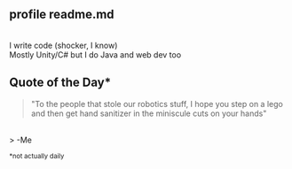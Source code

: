 ## profile readme.md
<br>
I write code (shocker, I know)
<br>
Mostly Unity/C# but I do Java and web dev too

## Quote of the Day* 

> "To the people that stole our robotics stuff, I hope you step on a lego and then get hand sanitizer in the miniscule cuts on your hands"
<br>
>  -Me

<sub> *not actually daily </sub>


<!--
**ASquidboi/asquidboi** is a ✨ _special_ ✨ repository because its `README.md` (this file) appears on your GitHub profile.

Here are some ideas to get you started:

- 🔭 I’m currently working on ...
- 🌱 I’m currently learning ...
- 👯 I’m looking to collaborate on ...
- 🤔 I’m looking for help with ...
- 💬 Ask me about ...
- 📫 How to reach me: ...
- 😄 Pronouns: ...
- ⚡ Fun fact: ...
-->
